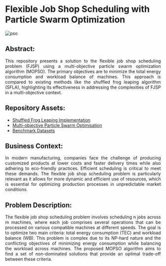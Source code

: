 # Flexible Job Shop Scheduling with Particle Swarm Optimization

![pso](https://github.com/Himalaw/flexible_jobshop/assets/174485780/997b8b26-ff16-4541-a399-dc15a8be768e)

## Abstract:

<p align="justify"> This repository presents a solution to the flexible job shop scheduling problem (FJSP) using a multi-objective particle swarm optimization algorithm (MOPSO). The primary objectives are to minimize the total energy consumption and workload balance of machines. This approach is compared to existing methods like the shuffled frog leaping algorithm (SFLA), highlighting its effectiveness in addressing the complexities of FJSP in a multi-objective context.</p>

## Repository Assets:

- [Shuffled Frog Leaping Implementation]()
- [Multi-objective Particle Swarm Optimisation]()
- [Benchmark Datasets](DATA)

## Business Context:

<p align="justify"> In modern manufacturing, companies face the challenge of producing customized products at lower costs and faster delivery times while also adhering to eco-friendly practices. Efficient scheduling is critical to meet these demands. The flexible job shop scheduling problem is particularly relevant as it allows for more dynamic and efficient use of resources, which is essential for optimizing production processes in unpredictable market conditions.</p>

## Problem Description:

<p align="justify"> The flexible job shop scheduling problem involves scheduling n jobs across m machines, where each job comprises several operations that can be processed on various compatible machines at different speeds. The goal is to optimize two main criteria: total energy consumption (TEC) and workload balance (WB). This problem is complex due to its NP-hard nature and the conflicting objectives of minimizing energy consumption while balancing the workload across machines. The proposed MOPSO algorithm aims to find a set of non-dominated solutions that provide an optimal trade-off between these criteria.</p>
